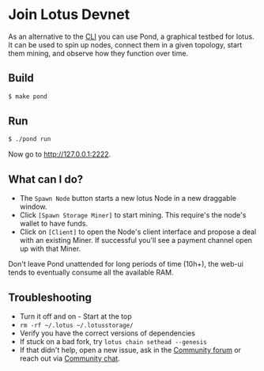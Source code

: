 # Join Lotus Devnet

As an alternative to the [CLI](https://docs.lotu.sh/join-devnet-cli) you can use Pond, a graphical testbed for lotus. It can be used to spin up nodes, connect them in a given topology, start them mining, and observe how they function over time.

## Build

```sh
$ make pond
```

## Run

```sh
$ ./pond run
```

Now go to http://127.0.0.1:2222.

## What can I do?

- The `Spawn Node` button starts a new lotus Node in a new draggable window.
- Click `[Spawn Storage Miner]` to start mining. This require's the node's wallet to have funds.
- Click on `[Client]` to open the Node's client interface and propose a deal with an existing Miner. If successful you'll see a payment channel open up with that Miner.

Don't leave Pond unattended for long periods of time (10h+), the web-ui tends to eventually consume all the available RAM.

## Troubleshooting

- Turn it off and on - Start at the top
- `rm -rf ~/.lotus ~/.lotusstorage/`
- Verify you have the correct versions of dependencies
- If stuck on a bad fork, try `lotus chain sethead --genesis`
- If that didn't help, open a new issue, ask in the [Community forum](https://discuss.filecoin.io) or reach out via [Community chat](https://github.com/filecoin-project/community#chat).
